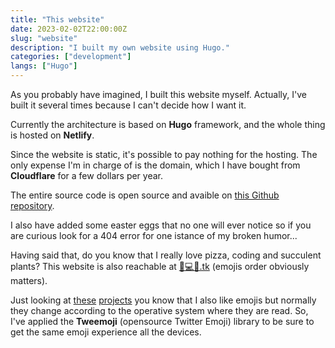 ```yaml
---
title: "This website"
date: 2023-02-02T22:00:00Z
slug: "website"
description: "I built my own website using Hugo."
categories: ["development"]
langs: ["Hugo"]
---
```


As you probably have imagined, I built this website myself. Actually, I've built it several times because I can't decide how I want it.

Currently the architecture is based on __Hugo__ framework, and the whole thing is hosted on __Netlify__.

Since the website is static, it's possible to pay nothing for the hosting. The only expense I'm in charge of is the domain, which I have bought from __Cloudflare__ for a few dollars per year.

The entire source code is open source and avaible on [this Github repository](https://github.com/jacksalici/jacksalici.com).

I also have added some easter eggs that no one will ever notice so if you are curious look for a 404 error for one istance of my broken humor...

Having said that, do you know that I really love pizza, coding and succulent plants? This website is also reachable at <span class="special-link">[🍕💻🌵.tk](http://🍕💻🌵.tk)</span> (emojis order obviously matters).

Just looking at [these](/projects/emojipoll/) [projects](http://localhost:1313/projects/emoji-list-api/) you know that I also like emojis but normally they change according to the operative system where they are read. So, I've applied the __Tweemoji__ (opensource Twitter Emoji) library to be sure to get the same emoji experience all the devices.
